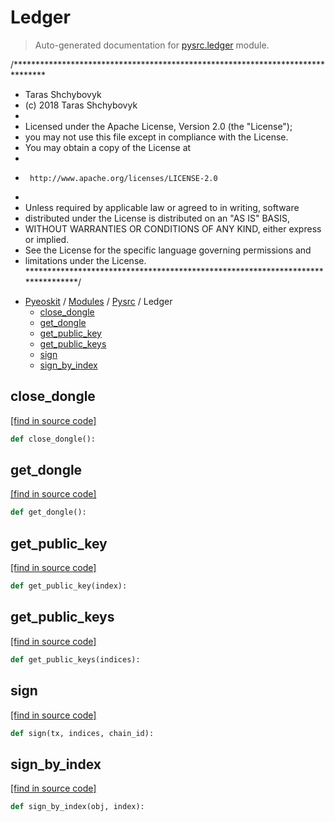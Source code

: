 # Ledger

> Auto-generated documentation for [pysrc.ledger](https://github.com/learnforpractice/pyeoskit/blob/master/pysrc/ledger.py) module.

/*******************************************************************************
*   Taras Shchybovyk
*   (c) 2018 Taras Shchybovyk
*
*  Licensed under the Apache License, Version 2.0 (the "License");
*  you may not use this file except in compliance with the License.
*  You may obtain a copy of the License at
*
*      http://www.apache.org/licenses/LICENSE-2.0
*
*  Unless required by applicable law or agreed to in writing, software
*  distributed under the License is distributed on an "AS IS" BASIS,
*  WITHOUT WARRANTIES OR CONDITIONS OF ANY KIND, either express or implied.
*  See the License for the specific language governing permissions and
*  limitations under the License.
********************************************************************************/

- [Pyeoskit](../README.md#pyeoskit-index) / [Modules](../MODULES.md#pyeoskit-modules) / [Pysrc](index.md#pysrc) / Ledger
    - [close_dongle](#close_dongle)
    - [get_dongle](#get_dongle)
    - [get_public_key](#get_public_key)
    - [get_public_keys](#get_public_keys)
    - [sign](#sign)
    - [sign_by_index](#sign_by_index)

## close_dongle

[[find in source code]](https://github.com/learnforpractice/pyeoskit/blob/master/pysrc/ledger.py#L38)

```python
def close_dongle():
```

## get_dongle

[[find in source code]](https://github.com/learnforpractice/pyeoskit/blob/master/pysrc/ledger.py#L32)

```python
def get_dongle():
```

## get_public_key

[[find in source code]](https://github.com/learnforpractice/pyeoskit/blob/master/pysrc/ledger.py#L126)

```python
def get_public_key(index):
```

## get_public_keys

[[find in source code]](https://github.com/learnforpractice/pyeoskit/blob/master/pysrc/ledger.py#L96)

```python
def get_public_keys(indices):
```

## sign

[[find in source code]](https://github.com/learnforpractice/pyeoskit/blob/master/pysrc/ledger.py#L81)

```python
def sign(tx, indices, chain_id):
```

## sign_by_index

[[find in source code]](https://github.com/learnforpractice/pyeoskit/blob/master/pysrc/ledger.py#L45)

```python
def sign_by_index(obj, index):
```
